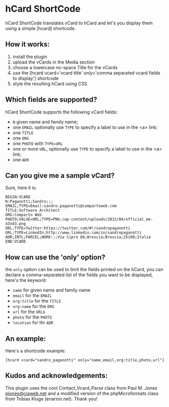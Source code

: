 # hCard ShortCode
hCard ShortCode translates vCard to hCard and let's you display them using a simple [hcard] shortcode.

## How it works:
1. install the plugin
2. upload the vCards in the Media section
3. choose a lowercase no-space Title for the vCards
4. use the [hcard vcard='vcard title' only='comma separated vcard fields to display'] shortcode 
5. style the resulting hCard using CSS

## Which fields are supported?
hCard ShortCode supports the following vCard fields:

* `N` given name and family name;
* one `EMAIL` optionally use `TYPE` to specify a label to use in the &lt;a&gt; link;
* one `TITLE`
* one `ORG`
* one `PHOTO` with `TYPE=URL`
* one or more `URL`, optionally use `TYPE` to specify a label to use in the &lt;a&gt; link;
* one `ADR`

## Can you give me a sample vCard?
Sure, here it is:

    BEGIN:VCARD
    N:Paganotti;Sandro;;;
    EMAIL;TYPE=Email:sandro.paganotti@compartoweb.com
    TITLE:Software Architect
    ORG:Comparto Web
    PHOTO;VALUE=URL;TYPE=PNG:/wp-content/uploads/2012/04/official_me-43x43.png
    URL;TYPE=Twitter:https://twitter.com/#!/sandropaganotti
    URL;TYPE=LinkedIn:http://www.linkedin.com/in/sandropaganotti
    ADR;INTL;PARCEL;WORK:;;Via Cipro 66;Brescia;Brescia;25100;Italia
    END:VCARD

## How can use the 'only' option?
the `only` option can be used to limit the fields printed on the hCard, you
can declare a comma-separated list of the fields you want to be displayed, here's the
keyword:

* `name` for given name and family name
* `email` for the `EMAIL`
* `org:title` for the `TITLE` 
* `org:name` for the `ORG`
* `url` for the `URL`s
* `photo` for the `PHOTO`
* `location` for thr `ADR`

## An example:
Here's a shortcode example:

    [hcard vcard="sandro_paganotti" only="name,email,org:title,photo,url"]

## Kudos and acknowledgements:
This plugin uses the cool Contact_Vcard_Parse class from Paul M. Jones <pjones@ciaweb.net> and a modified version of the phpMicroformats class from Tobias Kluge (enarion.net). Thank you!